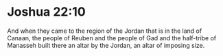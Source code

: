 # Joshua 22:10

And when they came to the region of the Jordan that is in the land of Canaan, the people of Reuben and the people of Gad and the half-tribe of Manasseh built there an altar by the Jordan, an altar of imposing size.
